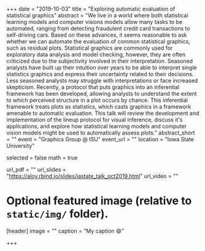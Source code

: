 +++
date = "2019-10-03"
title = "Exploring automatic evaluation of statistical graphics"
abstract = "We live in a world where both statistical learning models and computer visions models allow many tasks to be automated, ranging from detecting fraudulent credit card transactions to self-driving cars. Based on these advances, it seems reasonable to ask whether we can automate the evaluation of common statistical graphics, such as residual plots. Statistical graphics are commonly used for exploratory data analysis and model checking, however,  they are often criticized due to the subjectivity involved in their interpretation. Seasoned analysts have built up their intuition over years to be able to interpret single statistics graphics and express their uncertainty related to their decisions. Less seasoned analysts may struggle with interpretations or face increased skepticism.  Recently, a protocol that puts graphics into an inferential framework has been developed, allowing analysts to understand the extent to  which perceived structure in a plot occurs by chance. This inferential framework treats plots as statistics, which casts graphics in a framework amenable to automatic evaluation.  This talk will review  the development and implementation of the lineup protocol for visual inference, discuss it's applications, and explore how statistical learning models and computer vision models might be used to automatically assess plots."
abstract_short = ""
event = "Graphics Group @ ISU"
event_url = ""
location = "Iowa State University"

selected = false
math = true

url_pdf = ""
url_slides = "https://aloy.rbind.io/slides/iastate_talk_oct2019.html"
url_video = ""

# Optional featured image (relative to `static/img/` folder).
[header]
image = ""
caption = "My caption :smile:"

+++
